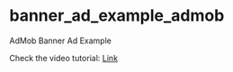 # banner_ad_example_admob
AdMob Banner Ad Example

Check the video tutorial: <a href="https://youtu.be/lgH0vFNqMP8">Link</a>
